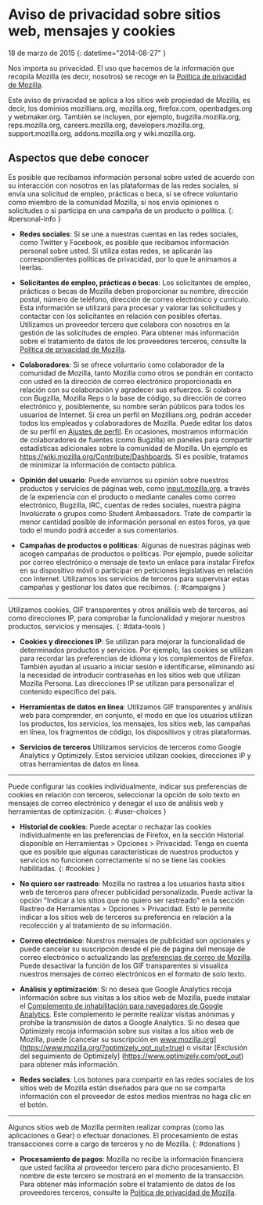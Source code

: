 # Aviso de privacidad sobre sitios web, mensajes y cookies

18 de marzo de 2015
{: datetime="2014-08-27" }

Nos importa su privacidad. El uso que hacemos de la información que recopila Mozilla (es decir, nosotros) se recoge en la [Política de privacidad de Mozilla](https://www.mozilla.org/privacy/).

Este aviso de privacidad se aplica a los sitios web propiedad de Mozilla, es decir, los dominios mozillians.org, mozilla.org, firefox.com, openbadges.org y webmaker.org. También se incluyen, por ejemplo, bugzilla.mozilla.org, reps.mozilla.org, careers.mozilla.org, developers.mozilla.org, support.mozilla.org, addons.mozilla.org y wiki.mozilla.org.

## Aspectos que debe conocer

Es posible que recibamos información personal sobre usted de acuerdo con su interacción con nosotros en las plataformas de las redes sociales, si envía una solicitud de empleo, prácticas o beca, si se ofrece voluntario como miembro de la comunidad Mozilla, si nos envía opiniones o solicitudes o si participa en una campaña de un producto o política.
{: #personal-info }

* **Redes sociales**: Si se une a nuestras cuentas en las redes sociales, como Twitter y Facebook, es posible que recibamos información personal sobre usted. Si utiliza estas redes, se aplicarán las correspondientes políticas de privacidad, por lo que le animamos a leerlas.

* **Solicitantes de empleo, prácticas o becas**: Los solicitantes de empleo, prácticas o becas de Mozilla deben proporcionar su nombre, dirección postal, número de teléfono, dirección de correo electrónico y currículo. Esta información se utilizará para procesar y valorar las solicitudes y contactar con los solicitantes en relación con posibles ofertas. Utilizamos un proveedor tercero que colabora con nosotros en la gestión de las solicitudes de empleo. Para obtener más información sobre el tratamiento de datos de los proveedores terceros, consulte la [Política de privacidad de Mozilla](https://www.mozilla.org/privacy/).

* **Colaboradores**: Si se ofrece voluntario como colaborador de la comunidad de Mozilla, tanto Mozilla como otros se pondrán en contacto con usted en la dirección de correo electrónico proporcionada en relación con su colaboración y agradecer sus esfuerzos. Si colabora con Bugzilla, Mozilla Reps o la base de código, su dirección de correo electrónico y, posiblemente, su nombre serán públicos para todos los usuarios de Internet. Si crea un perfil en Mozillians.org, podrán acceder todos los empleados y colaboradores de Mozilla. Puede editar los datos de su perfil en [Ajustes de perfil](https://mozillians.org/user/edit). En ocasiones, mostramos información de colaboradores de fuentes (como Bugzilla) en paneles para compartir estadísticas adicionales sobre la comunidad de Mozilla. Un ejemplo es <https://wiki.mozilla.org/Contribute/Dashboards>. Si es posible, tratamos de minimizar la información de contacto pública.

* **Opinión del usuario**:  Puede enviarnos su opinión sobre nuestros productos y servicios de páginas web, como [input.mozilla.org](https://input.mozilla.org/), a través de la experiencia con el producto o mediante canales como correo electrónico, Bugzilla, IRC, cuentas de redes sociales, nuestra página Involúcrate o grupos como Student Ambassadors. Trate de compartir la menor cantidad posible de información personal en estos foros, ya que todo el mundo podrá acceder a sus comentarios.

* **Campañas de productos o políticas**: Algunas de nuestras páginas web acogen campañas de productos o políticas. Por ejemplo, puede solicitar por correo electrónico o mensaje de texto un enlace para instalar Firefox en su dispositivo móvil o participar en peticiones legislativas en relación con Internet. Utilizamos los servicios de terceros para supervisar estas campañas y gestionar los datos que recibimos.
{: #campaigns }

---------------------------------------

Utilizamos cookies, GIF transparentes y otros análisis web de terceros, así como direcciones IP, para comprobar la funcionalidad y mejorar nuestros productos, servicios y mensajes.
{: #data-tools }

* **Cookies y direcciones IP**: Se utilizan para mejorar la funcionalidad de determinados productos y servicios. Por ejemplo, las cookies se utilizan para recordar las preferencias de idioma y los complementos de Firefox. También ayudan al usuario a iniciar sesión e identificarse, eliminando así la necesidad de introducir contraseñas en los sitios web que utilizan Mozilla Persona.  Las direcciones IP se utilizan para personalizar el contenido específico del país.

* **Herramientas de datos en línea**: Utilizamos GIF transparentes y análisis web para comprender, en conjunto, el modo en que los usuarios utilizan los productos, los servicios, los mensajes, los sitios web, las campañas en línea, los fragmentos de código, los dispositivos y otras plataformas.

* **Servicios de terceros** Utilizamos servicios de terceros como Google Analytics y Optimizely. Estos servicios utilizan cookies, direcciones IP y otras herramientas de datos en línea.

---------------------------------------

Puede configurar las cookies individualmente, indicar sus preferencias de cookies en relación con terceros, seleccionar la opción de solo texto en mensajes de correo electrónico y denegar el uso de análisis web y herramientas de optimización.
{: #user-choices }

* **Historial de cookies**: Puede aceptar o rechazar las cookies individualmente en las preferencias de Firefox, en la sección Historial disponible en Herramientas > Opciones > Privacidad. Tenga en cuenta que es posible que algunas características de nuestros productos y servicios no funcionen correctamente si no se tiene las cookies habilitadas.
{: #cookies }

* **No quiero ser rastreado**: Mozilla no rastrea a los usuarios hasta sitios web de terceros para ofrecer publicidad personalizada.  Puede activar la opción "Indicar a los sitios que no quiero ser rastreado" en la sección Rastreo de Herramientas > Opciones > Privacidad. Esto le permite indicar a los sitios web de terceros su preferencia en relación a la recolección y al tratamiento de su información.

* **Correo electrónico**: Nuestros mensajes de publicidad son opcionales y puede cancelar su suscripción desde el pie de página del mensaje de correo electrónico o actualizando las [preferencias de correo de Mozilla](https://www.mozilla.org/newsletter/recovery/). Puede desactivar la función de los GIF transparentes si visualiza nuestros mensajes de correo electrónicos en el formato de solo texto.

* **Análisis y optimización**: Si no desea que Google Analytics recoja información sobre sus visitas a los sitios web de Mozilla, puede instalar el [Complemento de inhabilitación para navegadores de Google Analytics](https://tools.google.com/dlpage/gaoptout). Este complemento le permite realizar visitas anónimas y prohíbe la transmisión de datos a Google Analytics.
Si no desea que Optimizely recoja información sobre sus visitas a los sitios web de Mozilla, puede [cancelar su suscripción en www.mozilla.org] (https://www.mozilla.org/?optimizely_opt_out=true) o visitar [Exclusión del seguimiento de Optimizely] (https://www.optimizely.com/opt_out) para obtener más información.

* **Redes sociales**: Los botones para compartir en las redes sociales de los sitios web de Mozilla están diseñados para que no se comparta información con el proveedor de estos medios mientras no haga clic en el botón.

---------------------------------------

Algunos sitios web de Mozilla permiten realizar compras (como las aplicaciones o Gear) o efectuar donaciones. El procesamiento de estas transacciones corre a cargo de terceros y no de Mozilla.
{: #donations }

* **Procesamiento de pagos**:   Mozilla no recibe la información financiera que usted facilita al proveedor tercero para dicho procesamiento. El nombre de este tercero se mostrará en el momento de la transacción.  Para obtener más información sobre el tratamiento de datos de los proveedores terceros, consulte la [Política de privacidad de Mozilla](https://www.mozilla.org/privacy/).
